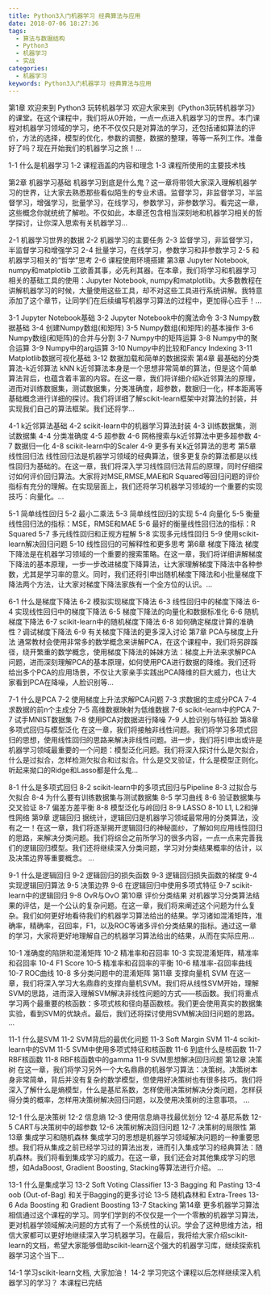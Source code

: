 ```yaml
---
title: Python3入门机器学习 经典算法与应用
date: 2018-07-06 18:27:36
tags:
  - 算法与数据结构
  - Python3
  - 机器学习
  - 实战
categories:
  - 机器学习
keywords: Python3入门机器学习 经典算法与应用
---
```

第1章 欢迎来到 Python3 玩转机器学习
欢迎大家来到《Python3玩转机器学习》的课堂。在这个课程中，我们将从0开始，一点一点进入机器学习的世界。本门课程对机器学习领域的学习，绝不不仅仅只是对算法的学习，还包括诸如算法的评价，方法的选择，模型的优化，参数的调整，数据的整理，等等一系列工作。准备好了吗？现在开始我们的机器学习之旅！...

1-1 什么是机器学习
1-2 课程涵盖的内容和理念
1-3 课程所使用的主要技术栈
<!-- more -->
第2章 机器学习基础
机器学习到底是什么鬼？这一章将带领大家深入理解机器学习的世界，让大家去熟悉那些看似陌生的专业术语。监督学习，非监督学习，半监督学习，增强学习，批量学习，在线学习，参数学习，非参数学习。看完这一章，这些概念你就统统了解啦。不仅如此，本章还包含相当深刻地和机器学习相关的哲学探讨，让你深入思索有关机器学习...

2-1 机器学习世界的数据
2-2 机器学习的主要任务
2-3 监督学习，非监督学习，半监督学习和增强学习
2-4 批量学习，在线学习，参数学习和非参数学习
2-5 和机器学习相关的“哲学”思考
2-6 课程使用环境搭建
第3章 Jupyter Notebook, numpy和matplotlib
工欲善其事，必先利其器。在本章，我们将学习和机器学习相关的基础工具的使用：Jupyter Notebook, numpy和matplotlib。大多数教程在讲解机器学习的时候，大量使用这些工具，却不对这些工具进行系统讲解。我特意添加了这个章节，让同学们在后续编写机器学习算法的过程中，更加得心应手！...

3-1 Jupyter Notebook基础
3-2 Jupyter Notebook中的魔法命令
3-3 Numpy数据基础
3-4 创建Numpy数组(和矩阵)
3-5 Numpy数组(和矩阵)的基本操作
3-6 Numpy数组(和矩阵)的合并与分割
3-7 Numpy中的矩阵运算
3-8 Numpy中的聚合运算
3-9 Numpy中的arg运算
3-10 Numpy中的比较和Fancy Indexing
3-11 Matplotlib数据可视化基础
3-12 数据加载和简单的数据探索
第4章 最基础的分类算法-k近邻算法 kNN
k近邻算法本身是一个思想非常简单的算法，但是这个简单算法背后，也蕴含着丰富的内容。在这一章，我们将详细介绍k近邻算法的原理，进而对训练数据集，测试数据集，分类准确度，超参数，数据归一化，样本距离等基础概念进行详细的探讨。我们将详细了解scikit-learn框架中对算法的封装，并实现我们自己的算法框架。我们还将学...

4-1 k近邻算法基础
4-2 scikit-learn中的机器学习算法封装
4-3 训练数据集，测试数据集
4-4 分类准确度
4-5 超参数
4-6 网格搜索与k近邻算法中更多超参数
4-7 数据归一化
4-8 scikit-learn中的Scaler
4-9 更多有关k近邻算法的思考
第5章 线性回归法
线性回归法是机器学习领域的经典算法，很多更复杂的算法都是以线性回归为基础的。在这一章，我们将深入学习线性回归法背后的原理，同时仔细探讨如何评价回归算法。大家将对MSE,RMSE,MAE和R Squared等回归问题的评价指标有充分的理解。在实现层面上，我们还将学习机器学习领域的一个重要的实现技巧：向量化。...

5-1 简单线性回归
5-2 最小二乘法
5-3 简单线性回归的实现
5-4 向量化
5-5 衡量线性回归法的指标：MSE，RMSE和MAE
5-6 最好的衡量线性回归法的指标：R Squared
5-7 多元线性回归和正规方程解
5-8 实现多元线性回归
5-9 使用scikit-learn解决回归问题
5-10 线性回归的可解释性和更多思考
第6章 梯度下降法
梯度下降法是在机器学习领域的一个重要的搜索策略。在这一章，我们将详细讲解梯度下降法的基本原理，一步一步改进梯度下降算法，让大家理解梯度下降法中各种参数，尤其是学习率的意义。同时，我们还将引申出随机梯度下降法和小批量梯度下降法两个方法，让大家对梯度下降法家族有一个全方位的认识。...

6-1 什么是梯度下降法
6-2 模拟实现梯度下降法
6-3 线性回归中的梯度下降法
6-4 实现线性回归中的梯度下降法
6-5 梯度下降法的向量化和数据标准化
6-6 随机梯度下降法
6-7 scikit-learn中的随机梯度下降法
6-8 如何确定梯度计算的准确性？调试梯度下降法
6-9 有关梯度下降法的更多深入讨论
第7章 PCA与梯度上升法
通常教材会使用非常多的数学概念来讲解PCA，在这个课程中，我们将另辟蹊径，绕开繁重的数学概念，使用梯度下降法的姊妹方法：梯度上升法来求解PCA问题，进而深刻理解PCA的基本原理，如何使用PCA进行数据的降维。我们还将给出多个PCA的应用场景，不仅让大家亲手实践出PCA降维的巨大威力，也让大家看到PCA在降噪，人脸识别等...

7-1 什么是PCA
7-2 使用梯度上升法求解PCA问题
7-3 求数据的主成分PCA
7-4 求数据的前n个主成分
7-5 高维数据映射为低维数据
7-6 scikit-learn中的PCA
7-7 试手MNIST数据集
7-8 使用PCA对数据进行降噪
7-9 人脸识别与特征脸
第8章 多项式回归与模型泛化
在这一章，我们将接触非线性问题。我们将学习多项式回归的思想，使用线性回归的思路来解决非线性问题。进一步，我们将引申出或许是机器学习领域最重要的一个问题：模型泛化问题。我们将深入探讨什么是欠拟合，什么是过拟合，怎样检测欠拟合和过拟合。什么是交叉验证，什么是模型正则化。听起来拗口的Ridge和Lasso都是什么鬼...

8-1 什么是多项式回归
8-2 scikit-learn中的多项式回归与Pipeline
8-3 过拟合与欠拟合
8-4 为什么要有训练数据集与测试数据集
8-5 学习曲线
8-6 验证数据集与交叉验证
8-7 偏差方差平衡
8-8 模型泛化与岭回归
8-9 LASSO
8-10 L1, L2和弹性网络
第9章 逻辑回归
据统计，逻辑回归是机器学习领域最常用的分类算法，没有之一！在这一章，我们将逐渐揭开逻辑回归的神秘面纱，了解如何应用线性回归的思路，来解决分类问题。我们将综合之前所学习的很多内容，一点一点来完善我们的逻辑回归模型。我们还将继续深入分类问题，学习对分类结果概率的估计，以及决策边界等重要概念。 ...

9-1 什么是逻辑回归
9-2 逻辑回归的损失函数
9-3 逻辑回归损失函数的梯度
9-4 实现逻辑回归算法
9-5 决策边界
9-6 在逻辑回归中使用多项式特征
9-7 scikit-learn中的逻辑回归
9-8 OvR与OvO
第10章 评价分类结果
对机器学习分类算法结果的评估，是一个公认的复杂问题。在这一章，我们将来阐述这个问题为什么复杂。我们如何更好地看待我们的机器学习算法给出的结果。学习诸如混淆矩阵，准确率，精确率，召回率，F1，以及ROC等诸多评价分类结果的指标。通过这一章的学习，大家将更好地理解自己的机器学习算法给出的结果，从而在实际应用...

10-1 准确度的陷阱和混淆矩阵
10-2 精准率和召回率
10-3 实现混淆矩阵，精准率和召回率
10-4 F1 Score
10-5 精准率和召回率的平衡
10-6 精准率-召回率曲线
10-7 ROC曲线
10-8 多分类问题中的混淆矩阵
第11章 支撑向量机 SVM
在这一章，我们将深入学习大名鼎鼎的支撑向量机SVM。我们将从线性SVM开始，理解SVM的思路，进而深入理解SVM解决非线性问题的方式——核函数。我们将重点学习两个最重要的核函数：多项式核和径向基函数核。我们更会使用真实的数据集实验，看到SVM的优缺点。最后，我们还将探讨使用SVM解决回归问题的思路。 ...

11-1 什么是SVM
11-2 SVM背后的最优化问题
11-3 Soft Margin SVM
11-4 scikit-learn中的SVM
11-5 SVM中使用多项式特征和核函数
11-6 到底什么是核函数
11-7 RBF核函数
11-8 RBF核函数中的gamma
11-9 SVM思想解决回归问题
第12章 决策树
在这一章，我们将学习另外一个大名鼎鼎的机器学习算法：决策树。决策树本身非常简单，背后并没有复杂的数学模型，但使用好决策树也有很多技巧。我们将深入了解什么是熵模型，什么是基尼系数，怎样使用决策树解决分类问题，怎样获得分类的概率，怎样用决策树解决回归问题，以及使用决策树的注意事项。 ...

12-1 什么是决策树
12-2 信息熵
12-3 使用信息熵寻找最优划分
12-4 基尼系数
12-5 CART与决策树中的超参数
12-6 决策树解决回归问题
12-7 决策树的局限性
第13章 集成学习和随机森林
集成学习的思想是机器学习领域解决问题的一种重要思想。我们将从集成之前已经学习过的算法出发，进而引入集成学习的经典算法：随机森林。我们将看到集成学习的威力。在这一章，我们还会对其他集成学习的思想，如AdaBoost, Gradient Boosting, Stacking等算法进行介绍。 ...

13-1 什么是集成学习
13-2 Soft Voting Classifier
13-3 Bagging 和 Pasting
13-4 oob (Out-of-Bag) 和关于Bagging的更多讨论
13-5 随机森林和 Extra-Trees
13-6 Ada Boosting 和 Gradient Boosting
13-7 Stacking
第14章 更多机器学习算法
相信通过这个课程的学习。同学们学到的不仅仅是一个一个零散的机器学习算法，更对机器学领域解决问题的方式有了一个系统性的认识。学会了这种思维方法，相信大家都可以更好地继续深入学习机器学习。在最后，我将给大家介绍scikit-learn的文档，希望大家能够借助scikit-learn这个强大的机器学习库，继续探索机器学习这个当下...

14-1 学习scikit-learn文档, 大家加油！
14-2 学习完这个课程以后怎样继续深入机器学习的学习？
本课程已完结

<div id="jspay" sid="E5fPEvB2818" style="display:none">E5fPEvB2818</div>
<script type="text/javascript" src="https://www.fageka.com/j.js"></script>
<script type="text/javascript" src="https://www.fageka.com/f.js" charset="utf-8"></script>
